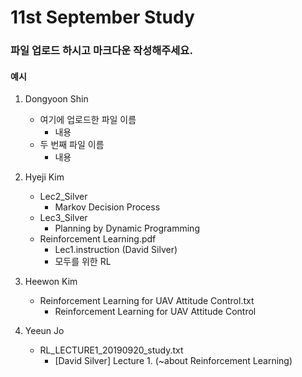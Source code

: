 11st September Study
====================

### 파일 업로드 하시고 마크다운 작성해주세요.
#### 예시
1. Dongyoon Shin
    * 여기에 업로드한 파일 이름
        - 내용
    * 두 번째 파일 이름
        - 내용
2. Hyeji Kim
   * Lec2_Silver
      - Markov Decision Process
   * Lec3_Silver
      - Planning by Dynamic Programming
   * Reinforcement Learning.pdf
      - Lec1.instruction (David Silver)
      - 모두를 위한 RL
      
3. Heewon Kim
   * Reinforcement Learning for UAV Attitude Control.txt
      - Reinforcement Learning for UAV Attitude Control

4. Yeeun Jo
   * RL_LECTURE1_20190920_study.txt
     - [David Silver] Lecture 1. (~about Reinforcement Learning)
